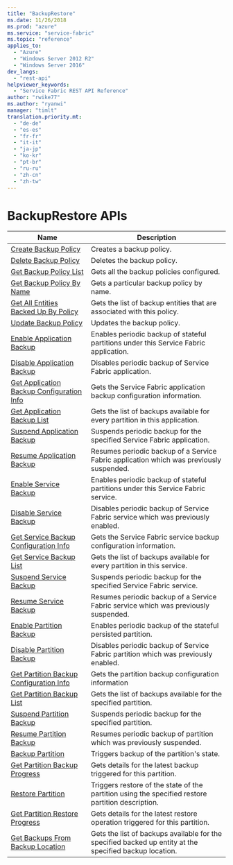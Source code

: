 ```yaml
---
title: "BackupRestore"
ms.date: 11/26/2018
ms.prod: "azure"
ms.service: "service-fabric"
ms.topic: "reference"
applies_to: 
  - "Azure"
  - "Windows Server 2012 R2"
  - "Windows Server 2016"
dev_langs: 
  - "rest-api"
helpviewer_keywords: 
  - "Service Fabric REST API Reference"
author: "rwike77"
ms.author: "ryanwi"
manager: "timlt"
translation.priority.mt: 
  - "de-de"
  - "es-es"
  - "fr-fr"
  - "it-it"
  - "ja-jp"
  - "ko-kr"
  - "pt-br"
  - "ru-ru"
  - "zh-cn"
  - "zh-tw"
---
```

# BackupRestore APIs

| Name | Description |
| --- | --- |
| [Create Backup Policy](sfclient-v64-api-createbackuppolicy.md) | Creates a backup policy.<br/> |
| [Delete Backup Policy](sfclient-v64-api-deletebackuppolicy.md) | Deletes the backup policy.<br/> |
| [Get Backup Policy List](sfclient-v64-api-getbackuppolicylist.md) | Gets all the backup policies configured.<br/> |
| [Get Backup Policy By Name](sfclient-v64-api-getbackuppolicybyname.md) | Gets a particular backup policy by name.<br/> |
| [Get All Entities Backed Up By Policy](sfclient-v64-api-getallentitiesbackedupbypolicy.md) | Gets the list of backup entities that are associated with this policy.<br/> |
| [Update Backup Policy](sfclient-v64-api-updatebackuppolicy.md) | Updates the backup policy.<br/> |
| [Enable Application Backup](sfclient-v64-api-enableapplicationbackup.md) | Enables periodic backup of stateful partitions under this Service Fabric application.<br/> |
| [Disable Application Backup](sfclient-v64-api-disableapplicationbackup.md) | Disables periodic backup of Service Fabric application.<br/> |
| [Get Application Backup Configuration Info](sfclient-v64-api-getapplicationbackupconfigurationinfo.md) | Gets the Service Fabric application backup configuration information.<br/> |
| [Get Application Backup List](sfclient-v64-api-getapplicationbackuplist.md) | Gets the list of backups available for every partition in this application.<br/> |
| [Suspend Application Backup](sfclient-v64-api-suspendapplicationbackup.md) | Suspends periodic backup for the specified Service Fabric application.<br/> |
| [Resume Application Backup](sfclient-v64-api-resumeapplicationbackup.md) | Resumes periodic backup of a Service Fabric application which was previously suspended.<br/> |
| [Enable Service Backup](sfclient-v64-api-enableservicebackup.md) | Enables periodic backup of stateful partitions under this Service Fabric service.<br/> |
| [Disable Service Backup](sfclient-v64-api-disableservicebackup.md) | Disables periodic backup of Service Fabric service which was previously enabled.<br/> |
| [Get Service Backup Configuration Info](sfclient-v64-api-getservicebackupconfigurationinfo.md) | Gets the Service Fabric service backup configuration information.<br/> |
| [Get Service Backup List](sfclient-v64-api-getservicebackuplist.md) | Gets the list of backups available for every partition in this service.<br/> |
| [Suspend Service Backup](sfclient-v64-api-suspendservicebackup.md) | Suspends periodic backup for the specified Service Fabric service.<br/> |
| [Resume Service Backup](sfclient-v64-api-resumeservicebackup.md) | Resumes periodic backup of a Service Fabric service which was previously suspended.<br/> |
| [Enable Partition Backup](sfclient-v64-api-enablepartitionbackup.md) | Enables periodic backup of the stateful persisted partition.<br/> |
| [Disable Partition Backup](sfclient-v64-api-disablepartitionbackup.md) | Disables periodic backup of Service Fabric partition which was previously enabled.<br/> |
| [Get Partition Backup Configuration Info](sfclient-v64-api-getpartitionbackupconfigurationinfo.md) | Gets the partition backup configuration information<br/> |
| [Get Partition Backup List](sfclient-v64-api-getpartitionbackuplist.md) | Gets the list of backups available for the specified partition.<br/> |
| [Suspend Partition Backup](sfclient-v64-api-suspendpartitionbackup.md) | Suspends periodic backup for the specified partition.<br/> |
| [Resume Partition Backup](sfclient-v64-api-resumepartitionbackup.md) | Resumes periodic backup of partition which was previously suspended.<br/> |
| [Backup Partition](sfclient-v64-api-backuppartition.md) | Triggers backup of the partition's state.<br/> |
| [Get Partition Backup Progress](sfclient-v64-api-getpartitionbackupprogress.md) | Gets details for the latest backup triggered for this partition.<br/> |
| [Restore Partition](sfclient-v64-api-restorepartition.md) | Triggers restore of the state of the partition using the specified restore partition description.<br/> |
| [Get Partition Restore Progress](sfclient-v64-api-getpartitionrestoreprogress.md) | Gets details for the latest restore operation triggered for this partition.<br/> |
| [Get Backups From Backup Location](sfclient-v64-api-getbackupsfrombackuplocation.md) | Gets the list of backups available for the specified backed up entity at the specified backup location.<br/> |

